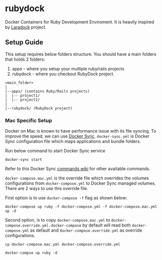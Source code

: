 # rubydock
Docker Containers for Ruby Development Enviroment. It is heavily inspired by
[Laradock](https://github.com/laradock/laradock) project.

## Setup Guide

This setup requires below folders structure. You should have a main folders
that holds 2 folders:

1. apps - where you setup your multiple ruby/rails projects
1. rubydock - where you checkout RubyDock project.

```
<main_folder>
|
|--apps/ (contains Ruby/Rails projects)
|  |-- project1/
|  |-- project2/
|
|--rubydock/ (RubyDock project)
```

### Mac Specific Setup

Docker on Mac is known to have performance issue with its file syncing.
To improve the speed, we can use [Docker Sync](http://docker-sync.io).
`docker-sync.yml` is Docker Sync configuration file which maps applications
and bundle folders.

Run below command to start Docker Sync service

```
docker-sync start
```

Refer to this Docker Sync [commands wiki](https://github.com/EugenMayer/docker-sync/wiki/2.1-sync-commands) for other available commands.

`docker-compose.mac.yml` is the override file which overrides the volumes
configurations from `docker-compose.yml` to Docker Sync managed volumes.
There are 2 ways to use this override file.

First option is to use `docker-compose -f` flag as shown below:

```
docker-compose up ruby -f docker-compose.yml -f docker-compose.mac.yml up -d
```

Second option, is to copy `docker-compose.mac.yml` to `docker-compose.override.yml`.
`docker-compose` by default will read both `docker-compose.yml` as default
and `docker-compose.override.yml` as override configurations.

```
cp docker-compose.mac.yml docker-compose.override.yml

docker-compse up ruby -d
```



